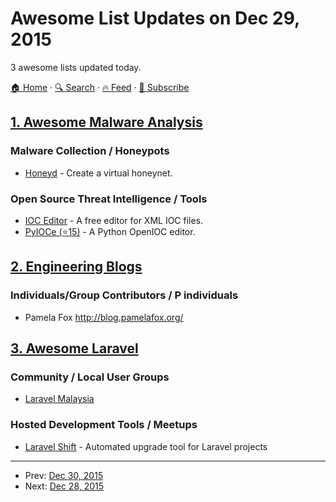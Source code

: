 # Awesome List Updates on Dec 29, 2015

3 awesome lists updated today.

[🏠 Home](/README.md) · [🔍 Search](https://test.trackawesomelist.com/search/) · [🔥 Feed](https://test.trackawesomelist.com/rss.xml) · [📮 Subscribe](https://trackawesomelist.us17.list-manage.com/subscribe?u=d2f0117aa829c83a63ec63c2f&id=36a103854c)



## [1. Awesome Malware Analysis](/content/rshipp/awesome-malware-analysis/README.md)

### Malware Collection / Honeypots

*   [Honeyd](http://www.honeyd.org/) - Create a virtual honeynet.

### Open Source Threat Intelligence / Tools

*   [IOC Editor](https://www.fireeye.com/services/freeware/ioc-editor.html) -
    A free editor for XML IOC files.
*   [PyIOCe (⭐15)](https://github.com/pidydx/PyIOCe) - A Python OpenIOC editor.

## [2. Engineering Blogs](/content/kilimchoi/engineering-blogs/README.md)

### Individuals/Group Contributors / P individuals

*   Pamela Fox <http://blog.pamelafox.org/>

## [3. Awesome Laravel](/content/chiraggude/awesome-laravel/README.md)

### Community / Local User Groups

*   [Laravel Malaysia](https://www.facebook.com/groups/laravel.my/)

### Hosted Development Tools / Meetups

*   [Laravel Shift](https://laravelshift.com/) - Automated upgrade tool for Laravel projects

---

- Prev: [Dec 30, 2015](/content/2015/12/30/README.md)
- Next: [Dec 28, 2015](/content/2015/12/28/README.md)